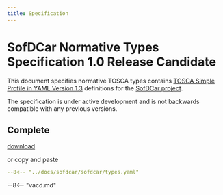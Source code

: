 ```yaml
---
title: Specification
---
```


# SofDCar Normative Types Specification 1.0 Release Candidate

This document specifies normative TOSCA types 
contains [TOSCA Simple Profile in YAML Version 1.3](https://docs.oasis-open.org/tosca/TOSCA-Simple-Profile-YAML/v1.3/os/TOSCA-Simple-Profile-YAML-v1.3-os.html)
definitions for the [SofDCar project](https://sofdcar.de/language/en).

The specification is under active development and is not backwards compatible with any previous versions.

## Complete

[download](./sofdcar/types.yaml)

or copy and paste

```yaml linenums="1"
--8<-- "../docs/sofdcar/sofdcar/types.yaml"
```

--8<-- "vacd.md"